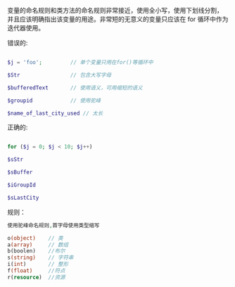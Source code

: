 变量的命名规则和类方法的命名规则非常接近，使用全小写，使用下划线分割， 并且应该明确指出该变量的用途。非常短的无意义的变量只应该在 for 循环中作为迭代器使用。

错误的:

```PHP

$j = 'foo';         // 单个变量只用在for()等循环中

$Str                // 包含大写字母

$bufferedText       // 使用语义，可用缩短的语义

$groupid            // 使用驼峰

$name_of_last_city_used // 太长

```

正确的:

```PHP

for ($j = 0; $j < 10; $j++)

$sStr

$sBuffer

$iGroupId

$sLastCity

```

规则：

```PHP
使用驼峰命名规则,首字母使用类型缩写

o(object)    // 类
a(array)     // 数组
b(boolen)    //布尔
s(string)    // 字符串
i(int)       // 整形
f(float)     //符点
r(resource)  //资源

```

